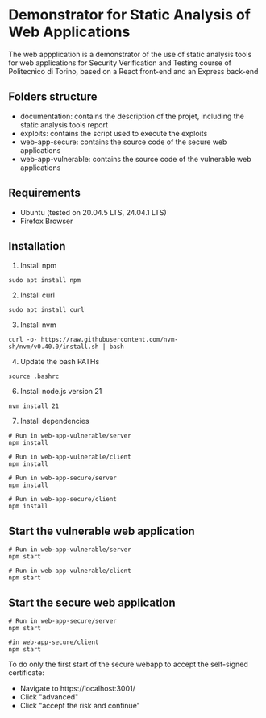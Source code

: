 # Demonstrator for Static Analysis of Web Applications
The web appplication is a demonstrator of the use of static analysis tools for web applications for Security Verification and Testing course of Politecnico di Torino,
based on a React front-end and an Express back-end

## Folders structure
- documentation: contains the description of the projet, including the static analysis tools report
- exploits: contains the script used to execute the exploits
- web-app-secure: contains the source code of the secure web applications
- web-app-vulnerable: contains the source code of the vulnerable web applications


## Requirements
- Ubuntu (tested on 20.04.5 LTS, 24.04.1 LTS)
- Firefox Browser

## Installation
1. Install npm
```
sudo apt install npm
```
2. Install curl
```
sudo apt install curl
```
3. Install nvm
```
curl -o- https://raw.githubusercontent.com/nvm-sh/nvm/v0.40.0/install.sh | bash
```
4. Update the bash PATHs
```
source .bashrc
```
6. Install node.js version 21
```
nvm install 21
```
7. Install dependencies
```
# Run in web-app-vulnerable/server
npm install

# Run in web-app-vulnerable/client
npm install

# Run in web-app-secure/server
npm install

# Run in web-app-secure/client
npm install
```

## Start the vulnerable web application
```
# Run in web-app-vulnerable/server
npm start

# Run in web-app-vulnerable/client
npm start
```
## Start the secure web application 
```
# Run in web-app-secure/server
npm start

#in web-app-secure/client
npm start
```
To do only the first start of the secure webapp to accept the self-signed certificate: <br/>
- Navigate to https://localhost:3001/ <br/>
- Click "advanced"
- Click "accept the risk and continue"
